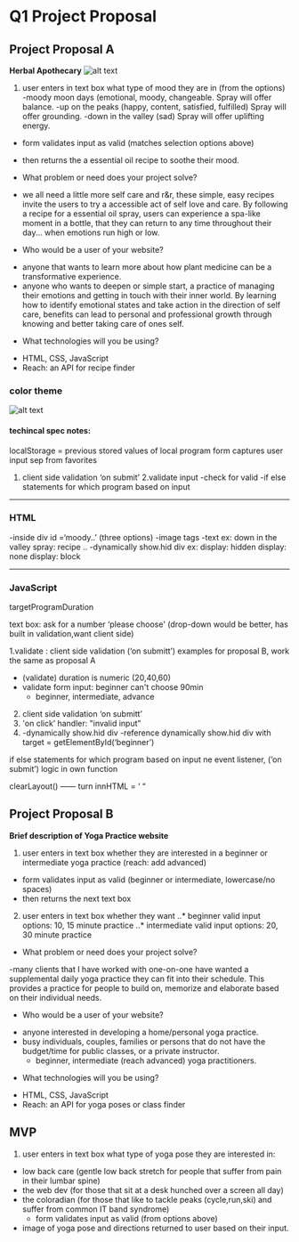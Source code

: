 # Q1 Project Proposal

## Project Proposal A
**Herbal Apothecary**
![alt text](https://github.com/yogasarak/Q1_Project_Proposal/blob/master/herbal%20.png "Simple Mock-up")

1. user enters in text box what type of mood they are in (from the options)
	-moody moon days (emotional, moody, changeable. Spray will offer balance. 
	-up on the peaks (happy, content, satisfied, fulfilled) Spray will offer grounding. 
	-down in the valley (sad) Spray will offer uplifting energy.
 * form validates input as valid (matches selection options above)
 * then returns the a essential oil recipe to soothe their mood.
 
* What problem or need does your project solve?
- we all need a little more self care and r&r, these simple, easy recipes invite the users to try a accessible act of self love and care. By following a recipe for a essential oil spray, users can experience a spa-like moment in a bottle, that they can return to any time throughout their day... when emotions run high or low.

* Who would be a user of your website?
- anyone that wants to learn more about how plant medicine can be a transformative experience.
- anyone who wants to deepen or simple start, a practice of managing their emotions and getting in touch with their inner world. By learning how to identify emotional states and take action in the direction of self care, benefits can lead to personal and professional growth through knowing and better taking care of ones self. 

* What technologies will you be using?

- HTML, CSS, JavaScript
- Reach: an API for recipe finder

### color theme 
![alt text](https://github.com/yogasarak/Q1_Project_Proposal/blob/master/color%20theme.png "")

#### techincal spec notes:

localStorage = previous stored values of local program
form captures user input sep from favorites

1. client side validation ‘on submit’
	2.validate input 
	-check for valid
		-if else statements for which program based on input
____________________
### HTML

-inside div id =‘moody..’ (three options)
	-image tags
	-text ex: down in the valley spray: recipe ..
-dynamically show.hid div
	ex: 
	display: hidden 
	display: none
	display: block 

____________________
### JavaScript
targetProgramDuration

text box: ask for a number
‘please choose'
(drop-down would be better, has built in validation,want client side)

1.validate  : client side validation (‘on submitt’)
examples for proposal B, work the same as proposal A
  - (validate) duration is numeric (20,40,60)
  - validate form input: beginner can't choose 90min
    - beginner, intermediate, advance
2. client side validation ‘on submitt’
3. 'on click’ handler: "invalid input”
4. -dynamically show.hid div
-reference dynamically show.hid div with target = getElementById(‘beginner’)

if else statements for which program based on input
ne event listener, (‘on submit’)
logic in own function

clearLayout() —— turn innHTML = ‘ “


## Project Proposal B
**Brief description of Yoga Practice website**

1. user enters in text box whether they are interested in a beginner or intermediate yoga practice (reach: add advanced) 
  * form validates input as valid (beginner or intermediate, lowercase/no spaces)
  * then returns the next text box 

2. user enters in text box whether they want 
  ..* beginner valid input options: 10, 15 minute practice
  ..* intermediate valid input options: 20, 30 minute practice 

* What problem or need does your project solve?

-many clients that I have worked with one-on-one have wanted a supplemental daily yoga practice they can fit into their schedule. This provides a practice for people to build on, memorize and elaborate based on their individual needs.

* Who would be a user of your website?

- anyone interested in developing a home/personal yoga practice.
- busy individuals, couples, families or persons that do not have the budget/time for public classes, or a private instructor. 
	- beginner, intermediate (reach advanced) yoga practitioners.

* What technologies will you be using?

- HTML, CSS, JavaScript
- Reach: an API for yoga poses or class finder

## MVP
1. user enters in text box what type of yoga pose they are interested in:
* low back care (gentle low back stretch for people that suffer from pain in their lumbar spine)
* the web dev (for those that sit at a desk hunched over a screen all day)
* the coloradian (for those that like to tackle peaks (cycle,run,ski) and suffer from common IT band syndrome)
  * form validates input as valid (from options above)
* image of yoga pose and directions returned to user based on their input.

